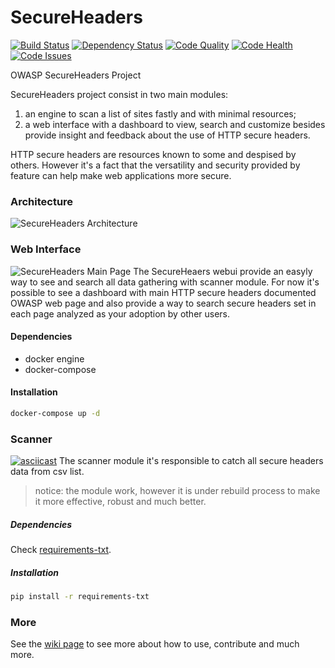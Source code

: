# SecureHeaders  
[![Build Status](https://travis-ci.org/amenezes/secureheaders.svg?branch=master)](https://travis-ci.org/amenezes/secureheaders)
[![Dependency Status](https://gemnasium.com/badges/github.com/amenezes/headers.svg)](https://gemnasium.com/github.com/amenezes/headers)
[![Code Quality](https://codeclimate.com/github/amenezes/headers/badges/gpa.svg)](https://codeclimate.com/github/amenezes/headers)
[![Code Health](https://landscape.io/github/amenezes/secureheaders/master/landscape.svg?style=flat)](https://landscape.io/github/amenezes/secureheaders/master)
[![Code Issues](https://www.quantifiedcode.com/api/v1/project/24f73ab5fb144dafbd30d043570c7444/badge.svg)](https://www.quantifiedcode.com/app/project/24f73ab5fb144dafbd30d043570c7444)

OWASP SecureHeaders Project  

SecureHeaders project consist in two main modules:
1. an engine to scan a list of sites fastly and with minimal resources;
2. a web interface with a dashboard to view, search and customize besides
provide insight and feedback about the use of HTTP secure headers.

HTTP secure headers are resources known to some and despised by others.
However it's a fact that the versatility and security provided by feature can
help make web applications more secure.

### Architecture

![SecureHeaders Architecture](https://dl.dropboxusercontent.com/u/6427240/oshp/secureheaders.png)

### Web Interface

![SecureHeaders Main Page](https://dl.dropboxusercontent.com/u/6427240/oshp/oshp_main.png)
The SecureHeaers webui provide an easyly way to see and search all data
gathering with scanner module. For now it's possible to see a dashboard
with main HTTP secure headers documented OWASP web page and also provide
a way to search secure headers set in each page analyzed as your adoption
by other users.

#### Dependencies  
- docker engine
- docker-compose

#### Installation
```bash
docker-compose up -d
```

### Scanner

[![asciicast](https://asciinema.org/a/ehee1olc3qys1wbdz1zqmiu84.png)](https://asciinema.org/a/ehee1olc3qys1wbdz1zqmiu84)
The scanner module it's responsible to catch all secure headers data from csv list.

> notice: the module work, however it is under rebuild process to make it more effective,
robust and much better.

##### Dependencies  

Check [requirements-txt](https://github.com/amenezes/headers/blob/master/requirements.txt).

##### Installation
```bash
pip install -r requirements-txt
```  

### More

See the [wiki page](https://github.com/oshp/headers/wiki) to see more
about how to use, contribute and much more.

